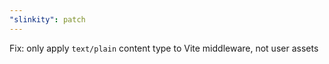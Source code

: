 ```yaml
---
"slinkity": patch
---
```


Fix: only apply `text/plain` content type to Vite middleware, not user assets
